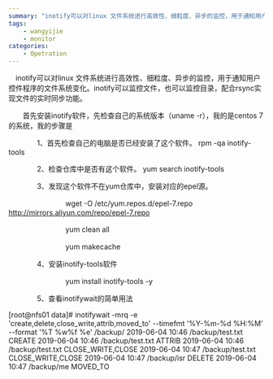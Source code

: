 ```yaml
---
summary: "inotify可以对linux 文件系统进行高效性、细粒度、异步的监控，用于通知用户控件程序的文件系统变化。inotify可以监控文件，也可以监控目录，配合rsync实现文件的实时同步功能"
tags:
    - wangyijie
    - monitor
categories:
    - Opetration
---
```

　inotify可以对linux 文件系统进行高效性、细粒度、异步的监控，用于通知用户控件程序的文件系统变化。inotify可以监控文件，也可以监控目录，配合rsync实现文件的实时同步功能。

　　首先安装inotify软件，先检查自己的系统版本（uname -r），我的是centos 7的系统，我的步骤是

　　　　1、首先检查自己的电脑是否已经安装了这个软件。  rpm -qa inotify-tools

　　　　2、检查仓库中是否有这个软件。  yum search inotify-tools

　　　　3、发现这个软件不在yum仓库中，安装对应的epel源。

　　　　　　　　wget -O /etc/yum.repos.d/epel-7.repo  http://mirrors.aliyun.com/repo/epel-7.repo

　　　　　　　　yum clean all

　　　　　　　　yum makecache

　　　　4、安装inotify-tools软件

　　　　　　　　yum install inotify-tools -y

　　　　5、查看inotifywait的简单用法

[root@nfs01 data]# inotifywait -mrq -e 'create,delete,close_write,attrib,moved_to' --timefmt '%Y-%m-%d %H:%M' --format '%T %w%f %e' /backup/
2019-06-04 10:46 /backup/test.txt CREATE
2019-06-04 10:46 /backup/test.txt ATTRIB
2019-06-04 10:46 /backup/test.txt CLOSE_WRITE,CLOSE
2019-06-04 10:47 /backup/test.txt CLOSE_WRITE,CLOSE
2019-06-04 10:47 /backup/isr DELETE
2019-06-04 10:47 /backup/me MOVED_TO
